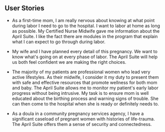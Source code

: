 ## User Stories   

* As a first-time mom, I am really nervous about knowing at what point during labor I need to go to the hospital.  I want to labor at home as long as possible.  My Certified Nurse Midwife gave me information about the April Suite.  I like the fact there are modules in the program that explain what I can expect to go through during labor.


* My wife and I have planned every detail of this pregnancy.  We want to know what's going on at every phase of labor.  The April Suite will help us both feel confident we are making the right choices.


* The majority of my patients are professional women who lead very active lifestyles.  As their midwife, I consider it my duty to present them with safe and effective resources that promote wellness for both mom and baby.  The April Suite allows me to monitor my patient's early labor progress without being intrusive.  My task is to ensure mom is well educated about the birthing process and warning signs of trouble.  She can then come to the hospital when she is ready or definitely needs to.


* As a doula in a community pregnancy services agency, I have a significant caseload of pregnant women with histories of life-trauma.  The April Suite offers them a sense of security and connectedness.
